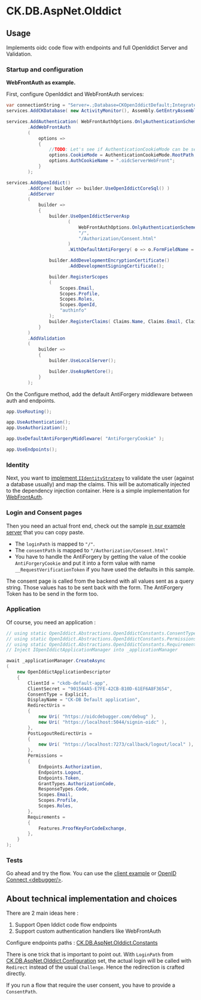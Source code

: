 # CK.DB.AspNet.OIddict

## Usage

Implements oidc code flow with endpoints and full OpenIddict Server and Validation.

### Startup and configuration

**WebFrontAuth as example.**

First, configure OpenIddict and WebFrontAuth services:

```csharp
var connectionString = "Server=.;Database=CKOpenIddictDefault;Integrated Security=True;TrustServerCertificate=true";
services.AddCKDatabase( new ActivityMonitor(), Assembly.GetEntryAssembly()!, connectionString );

services.AddAuthentication( WebFrontAuthOptions.OnlyAuthenticationScheme )
        .AddWebFrontAuth
        (
            options =>
            {
                //TODO: Let's see if AuthenticationCookieMode can be set to default.
                options.CookieMode = AuthenticationCookieMode.RootPath;
                options.AuthCookieName = ".oidcServerWebFront";
            }
        );

services.AddOpenIddict()
        .AddCore( builder => builder.UseOpenIddictCoreSql() )
        .AddServer
        (
            builder =>
            {
                builder.UseOpenIddictServerAsp
                       (
                           WebFrontAuthOptions.OnlyAuthenticationScheme,
                           "/",
                           "/Authorization/Consent.html"
                       )
                       .WithDefaultAntiForgery( o => o.FormFieldName = "__RequestVerificationToken" );

                builder.AddDevelopmentEncryptionCertificate()
                       .AddDevelopmentSigningCertificate();

                builder.RegisterScopes
                (
                    Scopes.Email,
                    Scopes.Profile,
                    Scopes.Roles,
                    Scopes.OpenId,
                    "authinfo"
                );
                builder.RegisterClaims( Claims.Name, Claims.Email, Claims.Profile );
            }
        )
        .AddValidation
        (
            builder =>
            {
                builder.UseLocalServer();

                builder.UseAspNetCore();
            }
        );
```

On the Configure method, add the default AntiForgery middleware between auth and endpoints.

```csharp
app.UseRouting();

app.UseAuthentication();
app.UseAuthorization();

app.UseDefaultAntiForgeryMiddleware( "AntiForgeryCookie" );

app.UseEndpoints();
```

### Identity

Next, you want to [implement `IIdentityStrategy`](./Identity/IIdentityStrategy.cs) to validate the user (against a database usually) and map the claims. This will be automatically injected to the dependency injection container.
Here is a simple implementation for [WebFrontAuth](../Samples/CK.DB.OIddict.DefaultServer.App/WfaIdentityStrategy.cs).

### Login and Consent pages

Then you need an actual front end, check out the
sample [in our example server](../Samples/CK.DB.OIddict.DefaultServer.App/WebFrontAuth) that you can copy paste.

- The `loginPath` is mapped to `"/"`.
- The `consentPath` is mapped to `"/Authorization/Consent.html"`
- You have to handle the AntiForgery by getting the value of the cookie `AntiForgeryCookie` and put it into a form value
  with name `__RequestVerificationToken` if you have used the defaults in this sample.

The consent page is called from the backend with all values sent as a query string. Those values has to be sent back
with the form.
The AntiForgery Token has to be send in the form too.

### Application

Of course, you need an application :

```csharp
// using static OpenIddict.Abstractions.OpenIddictConstants.ConsentTypes;
// using static OpenIddict.Abstractions.OpenIddictConstants.Permissions;
// using static OpenIddict.Abstractions.OpenIddictConstants.Requirements;
// Inject IOpenIddictApplicationManager into _applicationManager

await _applicationManager.CreateAsync
(
    new OpenIddictApplicationDescriptor
    {
        ClientId = "ckdb-default-app",
        ClientSecret = "901564A5-E7FE-42CB-B10D-61EF6A8F3654",
        ConsentType = Explicit,
        DisplayName = "CK-DB Default application",
        RedirectUris =
        {
            new Uri( "https://oidcdebugger.com/debug" ),
            new Uri( "https://localhost:5044/signin-oidc" ),
        },
        PostLogoutRedirectUris =
        {
            new Uri( "https://localhost:7273/callback/logout/local" ),
        },
        Permissions =
        {
            Endpoints.Authorization,
            Endpoints.Logout,
            Endpoints.Token,
            GrantTypes.AuthorizationCode,
            ResponseTypes.Code,
            Scopes.Email,
            Scopes.Profile,
            Scopes.Roles,
        },
        Requirements =
        {
            Features.ProofKeyForCodeExchange,
        },
    }
);
```

### Tests

Go ahead and try the flow. You can use the [client example](../Samples/SLog.AuthTest)
or [OpenID Connect \<debugger\/\>](https://oidcdebugger.com).

## About technical implementation and choices

There are 2 main ideas here :

1. Support Open Iddict code flow endpoints
2. Support custom authentication handlers like WebFrontAuth

Configure endpoints paths : [CK.DB.AspNet.OIddict.Constants](Constants.cs)

There is one trick that is important to point out. With `LoginPath` from [CK.DB.AspNet.OIddict.Configuration](Configuration.cs) set, the actual login will be called with `Redirect` instead of the usual `Challenge`. Hence the redirection is crafted directly.

If you run a flow that require the user consent, you have to provide a `ConsentPath`.
